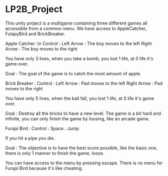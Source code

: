 # LP2B_Project

This unity project is a multigame containing three different games all accessible from a common menu. We have access to AppleCatcher, FulapyBird and BrickBreaker.

Apple Catcher :\n
    Control :
        Left Arrow : The boy moves to the left
        Right Arrow : The boy moves to the right

You have only 3 lives, when you take a bomb, you lost 1 life, at 0 life it's game over.

Goal : 
    The goal of the game is to catch the most amount of apple.


Brick Breaker :
    Control :
        Left Arrow : Pad moves to the left
        Right Arrow : Pad moves to the right

You have only 5 lives, when the ball fall, you lost 1 life, at 0 life it's game over.

Goal : 
    Destroy all the bricks to have a new level. The game is a bit hard and infinite, you can only finish the game by loosing, like an arcade game.

Furapi Bird :
    Control :
        Space : Jump

If you hit a pipe you die.

Goal :
    The objective is to have the best score possible, like the basic one, there is only 1 manner to finish the game, loose.

You can have access to the menu by pressing escape. There is no menu for Furapi Bird because it's like cheating. 
